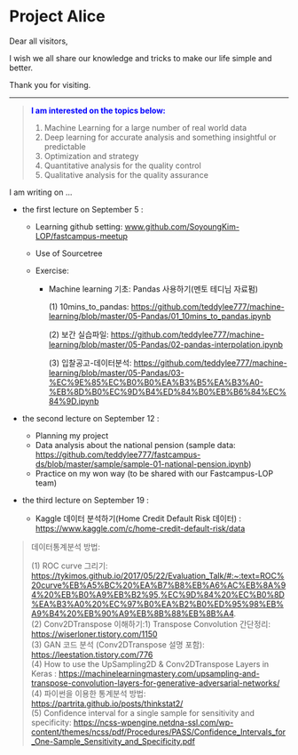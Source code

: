 # Project Alice



Dear all visitors,

I wish we all share our knowledge and tricks to make our life simple and better.

Thank you for visiting. 

***



> **<span style="color:blue">I am interested on the topics below:</span>**
>
> 1. Machine Learning for a large number of real world data 
> 2. Deep learning for accurate analysis and something insightful or predictable
> 3. Optimization and strategy
> 4. Quantitative analysis for the quality control
> 5. Qualitative analysis for the quality assurance



I am writing on ...

+ the first lecture on September 5 : 

  - Learning github setting: www.github.com/SoyoungKim-LOP/fastcampus-meetup

  - Use of Sourcetree 

  - Exercise: 

    - Machine learning 기초: Pandas 사용하기(멘토 테디님 자료펌)

      (1) 10mins_to_pandas: https://github.com/teddylee777/machine-learning/blob/master/05-Pandas/01_10mins_to_pandas.ipynb

      (2) 보간 실습파일: https://github.com/teddylee777/machine-learning/blob/master/05-Pandas/02-pandas-interpolation.ipynb

      (3) 입찰공고-데이터분석: https://github.com/teddylee777/machine-learning/blob/master/05-Pandas/03-%EC%9E%85%EC%B0%B0%EA%B3%B5%EA%B3%A0-%EB%8D%B0%EC%9D%B4%ED%84%B0%EB%B6%84%EC%84%9D.ipynb

+ the second lecture on September 12 :  

  + Planning my project
  + Data analysis about the national pension (sample data: https://github.com/teddylee777/fastcampus-ds/blob/master/sample/sample-01-national-pension.ipynb)
  + Practice on my won way (to be shared with our Fastcampus-LOP team)

+ the third lecture on September 19 :

  + Kaggle 데이터 분석하기(Home Credit Default Risk 데이터) : https://www.kaggle.com/c/home-credit-default-risk/data
  


> 데이터통계분석 방법:
>
> (1) ROC curve 그리기: https://tykimos.github.io/2017/05/22/Evaluation_Talk/#:~:text=ROC%20curve%EB%A5%BC%20%EA%B7%B8%EB%A6%AC%EB%8A%94%20%EB%B0%A9%EB%B2%95,%EC%9D%84%20%EC%B0%8D%EA%B3%A0%20%EC%97%B0%EA%B2%B0%ED%95%98%EB%A9%B4%20%EB%90%A9%EB%8B%88%EB%8B%A4.  
> (2) Conv2DTranspose 이해하기:1) Transpose Convolution 간단정리: https://wiserloner.tistory.com/1150  
> (3) GAN 코드 분석 (Conv2DTranspose 설명 포함): https://leestation.tistory.com/776  
> (4) How to use the UpSampling2D & Conv2DTranspose Layers in Keras : https://machinelearningmastery.com/upsampling-and-transpose-convolution-layers-for-generative-adversarial-networks/   
> (4) 파이썬을 이용한 통계분석 방법: https://partrita.github.io/posts/thinkstat2/  
> (5) Confidence interval for a single sample for sensitivity and specificity: https://ncss-wpengine.netdna-ssl.com/wp-content/themes/ncss/pdf/Procedures/PASS/Confidence_Intervals_for_One-Sample_Sensitivity_and_Specificity.pdf
>
>
>  







  

